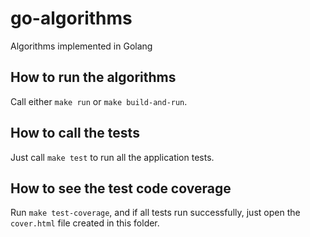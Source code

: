 # go-algorithms
Algorithms implemented in Golang

## How to run the algorithms
Call either `make run` or `make build-and-run`.

## How to call the tests
Just call `make test` to run all the application tests.

## How to see the test code coverage
Run `make test-coverage`, and if all tests run successfully, just open the `cover.html` file created in this folder.
